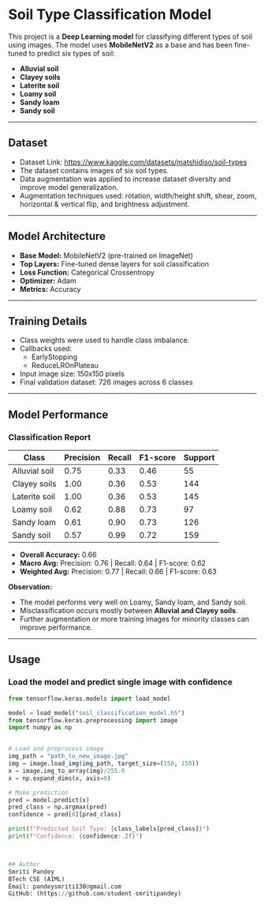  # Soil Type Classification Model

This project is a **Deep Learning model** for classifying different types of soil using images. The model uses **MobileNetV2** as a base and has been fine-tuned to predict six types of soil:

- **Alluvial soil**  
- **Clayey soils**  
- **Laterite soil**  
- **Loamy soil**  
- **Sandy loam**  
- **Sandy soil**

---

## Dataset
- Dataset Link: https://www.kaggle.com/datasets/matshidiso/soil-types
- The dataset contains images of six soil types.  
- Data augmentation was applied to increase dataset diversity and improve model generalization.  
- Augmentation techniques used: rotation, width/height shift, shear, zoom, horizontal & vertical flip, and brightness adjustment.  

---

## Model Architecture

- **Base Model:** MobileNetV2 (pre-trained on ImageNet)  
- **Top Layers:** Fine-tuned dense layers for soil classification  
- **Loss Function:** Categorical Crossentropy  
- **Optimizer:** Adam  
- **Metrics:** Accuracy  

---

## Training Details

- Class weights were used to handle class imbalance.  
- Callbacks used:  
  - EarlyStopping  
  - ReduceLROnPlateau  
- Input image size: 150x150 pixels  
- Final validation dataset: 726 images across 6 classes  

---

## Model Performance

### Classification Report

| Class         | Precision | Recall | F1-score | Support |
|---------------|-----------|--------|----------|---------|
| Alluvial soil | 0.75      | 0.33   | 0.46     | 55      |
| Clayey soils  | 1.00      | 0.36   | 0.53     | 144     |
| Laterite soil | 1.00      | 0.36   | 0.53     | 145     |
| Loamy soil    | 0.62      | 0.88   | 0.73     | 97      |
| Sandy loam    | 0.61      | 0.90   | 0.73     | 126     |
| Sandy soil    | 0.57      | 0.99   | 0.72     | 159     |

- **Overall Accuracy:** 0.66  
- **Macro Avg:** Precision: 0.76 | Recall: 0.64 | F1-score: 0.62  
- **Weighted Avg:** Precision: 0.77 | Recall: 0.66 | F1-score: 0.63  

**Observation:**  
- The model performs very well on Loamy, Sandy loam, and Sandy soil.  
- Misclassification occurs mostly between **Alluvial and Clayey soils**.  
- Further augmentation or more training images for minority classes can improve performance.  

---

## Usage

### Load the model and predict single image with confidence 
```python
from tensorflow.keras.models import load_model

model = load_model("soil_classification_model.h5")
from tensorflow.keras.preprocessing import image
import numpy as np


# Load and preprocess image
img_path = "path_to_new_image.jpg"
img = image.load_img(img_path, target_size=(150, 150))
x = image.img_to_array(img)/255.0
x = np.expand_dims(x, axis=0)

# Make prediction
pred = model.predict(x)
pred_class = np.argmax(pred)
confidence = pred[0][pred_class]

print(f"Predicted Soil Type: {class_labels[pred_class]}")
print(f"Confidence: {confidence:.2f}")



## Author
Smriti Pandey
BTech CSE (AIML)  
Email: pandeysmriti130@gmail.com 
GitHub: (https://github.com/student-smritipandey)

